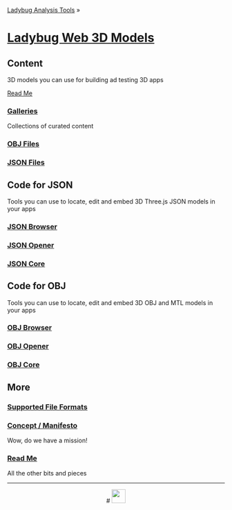 ﻿[Ladybug Analysis Tools]( http://ladybug-analysis-tools.github.io/ ) »

[Ladybug Web 3D Models]( ./index.html#index.md )
===

## Content
3D models you can use for building ad testing 3D apps

[Read Me]( #readme.md )

### [Galleries]( ./galleries/index.html )

Collections of curated content

### [OBJ Files]( ./obj/index.html )

### [JSON Files]( ./json/index.html )

## Code for JSON
Tools you can use to locate, edit and embed 3D Three.js JSON models in your apps

### [JSON Browser ]( viewers/json/browser/index.html )

### [JSON Opener]( viewers/json/opener/index.html )

### [JSON Core]( viewers/json/core/index.html )


## Code for OBJ
Tools you can use to locate, edit and embed 3D OBJ and MTL models in your apps

### [OBJ Browser ]( viewers/obj/browser/index.html )

### [OBJ Opener]( viewers/obj/opener/index.html )

### [OBJ Core]( viewers/obj/core/index.html )

## More

### [Supported File Formats]( #supported-file-formats.md )

### [Concept / Manifesto ]( #concept.md )
Wow, do we have a mission!

### [Read Me]( #readme.md )
All the other bits and pieces

***

<center title="dingbat" >
# <a href=javascript:menu.scrollTop=0; style=text-decoration:none; ><img src="http://ladybug-analysis-tools.github.io/images/ladybug-logo.png" width=32 ></a>
</center>